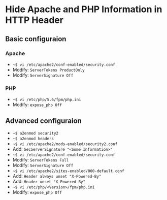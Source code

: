 # Hide Apache and PHP Information in HTTP Header

## Basic configuraion
### Apache
- `~$ vi /etc/apache2/conf-enabled/security.conf`
- Modify: `ServerTokens ProductOnly`
- Modify: `ServerSignature Off`

### PHP 
- `~$ vi /etc/php/5.6/fpm/php.ini`
- Modify: `expose_php Off`

## Advanced configuraion
- `~$ a2enmod security2`
- `~$ a2enmod headers`
- `~$ vi /etc/apache2/mods-enabled/security2.conf`
- Add: `SecServerSignature "<Some Information>"`
- `~$ vi /etc/apache2/conf-enabled/security.conf`
- Modify: `ServerTokens Full`
- Modify: `ServerSignature Off`
- `~$ vi /etc/apache2/sites-enabled/000-default.conf`
- Add: `Header always unset "X-Powered-By"`
- Add: `Header unset "X-Powered-By"`
- `~$ vi /etc/php/<Version>/fpm/php.ini`
- Modify: `expose_php Off`